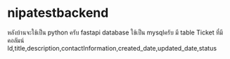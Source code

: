 # nipatestbackend
หลังบ้านจะใช้เป็น python ครับ fastapi
database ใช้เป็น mysqlครับ มี table Ticket ที่มีคอลัมน์ Id,title,description,contactInformation,created_date,updated_date,status
